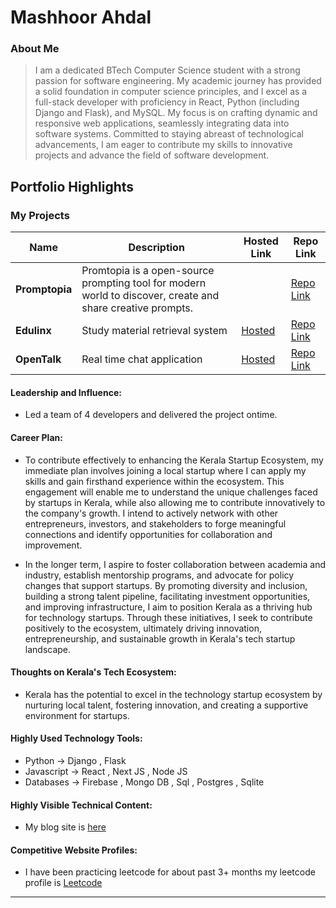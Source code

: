 # Mashhoor Ahdal 

### About Me

> I am a dedicated BTech Computer Science student with a strong passion for software engineering. My academic journey has provided a solid foundation in computer science principles, and I excel as a full-stack developer with proficiency in React, Python (including Django and Flask), and MySQL. My focus is on crafting dynamic and responsive web applications, seamlessly integrating data into software systems. Committed to staying abreast of technological advancements, I am eager to contribute my skills to innovative projects and advance the field of software development.




## Portfolio Highlights

### My Projects

| Name                | Description                                                               | Hosted Link                              | Repo Link                                                      |
|---------------------|---------------------------------------------------------------------------|------------------------------------------|----------------------------------------------------------------|
| **Promptopia**  | Promtopia is a open-source prompting tool for modern world to discover, create and share creative prompts.|    | [Repo Link ](https://github.com/mashhoorahdal/promptopia)             |
| **Edulinx**  | Study material retrieval system                                            | [Hosted](https://edulinx.vercel.app)    | [Repo Link ](https://github.com/mashhoorahdal/edulinx)                |
| **OpenTalk**  | Real time chat application                                       | [Hosted](https://open-talk.vercel.app)    | [Repo Link ](https://github.com/mashhoorahdal/OpenTalk)                |

#### Leadership and Influence:

- Led a team of 4 developers and delivered the project ontime.


#### Career Plan:

- To contribute effectively to enhancing the Kerala Startup Ecosystem, my immediate plan involves joining a local startup where I can apply my skills and gain firsthand experience within the ecosystem. This engagement will enable me to understand the unique challenges faced by startups in Kerala, while also allowing me to contribute innovatively to the company's growth. I intend to actively network with other entrepreneurs, investors, and stakeholders to forge meaningful connections and identify opportunities for collaboration and improvement.

- In the longer term, I aspire to foster collaboration between academia and industry, establish mentorship programs, and advocate for policy changes that support startups. By promoting diversity and inclusion, building a strong talent pipeline, facilitating investment opportunities, and improving infrastructure, I aim to position Kerala as a thriving hub for technology startups. Through these initiatives, I seek to contribute positively to the ecosystem, ultimately driving innovation, entrepreneurship, and sustainable growth in Kerala's tech startup landscape.
#### Thoughts on Kerala's Tech Ecosystem:

- Kerala has the potential to excel in the technology startup ecosystem by nurturing local talent, fostering innovation, and creating a supportive environment for startups.
#### Highly Used Technology Tools:
- Python -> Django , Flask 
- Javascript -> React , Next JS , Node JS
- Databases -> Firebase , Mongo DB , Sql , Postgres , Sqlite
#### Highly Visible Technical Content:

- My blog site is [here](https://mashhoor.vercel.app) 



#### Competitive Website Profiles:

- I have been practicing leetcode for about past 3+ months my leetcode profile is [Leetcode](https://leetcode.com/Mashhoor/)





---

